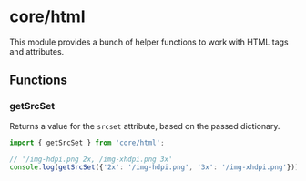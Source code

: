 # core/html

This module provides a bunch of helper functions to work with HTML tags and attributes.

## Functions

### getSrcSet

Returns a value for the `srcset` attribute, based on the passed dictionary.

```js
import { getSrcSet } from 'core/html';

// '/img-hdpi.png 2x, /img-xhdpi.png 3x'
console.log(getSrcSet({'2x': '/img-hdpi.png', '3x': '/img-xhdpi.png'}));
```

